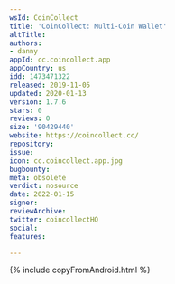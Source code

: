```yaml
---
wsId: CoinCollect
title: 'CoinCollect: Multi-Coin Wallet'
altTitle: 
authors:
- danny
appId: cc.coincollect.app
appCountry: us
idd: 1473471322
released: 2019-11-05
updated: 2020-01-13
version: 1.7.6
stars: 0
reviews: 0
size: '90429440'
website: https://coincollect.cc/
repository: 
issue: 
icon: cc.coincollect.app.jpg
bugbounty: 
meta: obsolete
verdict: nosource
date: 2022-01-15
signer: 
reviewArchive: 
twitter: coincollectHQ
social: 
features: 

---
```


{% include copyFromAndroid.html %}
